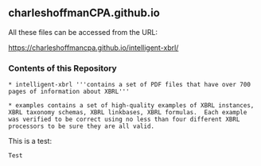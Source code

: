 ## charleshoffmanCPA.github.io

All these files can be accessed from the URL:

https://charleshoffmancpa.github.io/intelligent-xbrl/

### Contents of this Repository

    * intelligent-xbrl '''contains a set of PDF files that have over 700 pages of information about XBRL'''

    * examples contains a set of high-quality examples of XBRL instances, XBRL taxonomy schemas, XBRL linkbases, XBRL formulas.  Each example was verified to be correct using no less than four different XBRL processors to be sure they are all valid.

This is a test:

    Test
    

